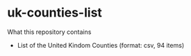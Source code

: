 # uk-counties-list


What this repository contains

- List of the United Kindom Counties (format: csv, 94 items)
